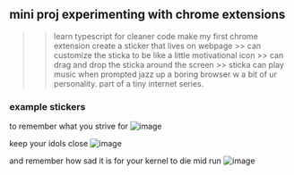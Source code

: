 ## mini proj experimenting with chrome extensions
>> learn typescript for cleaner code
>> make my first chrome extension
  >> create a sticker that lives on webpage
    >> can customize the sticka to be like a little motivational icon
    >> can drag and drop the sticka around the screen 
    >> sticka can play music when prompted
>> jazz up a boring browser w a bit of ur personality. part of a tiny internet series.

### example stickers

to remember what you strive for 
![image](https://user-images.githubusercontent.com/29685826/214795068-e2190de5-8b5b-4758-a625-472784417b08.png)

keep your idols close
![image](https://user-images.githubusercontent.com/29685826/214795604-87a7741f-92f9-4e67-a253-acd720e3d62c.png)

and remember how sad it is for your kernel to die mid run
![image](https://user-images.githubusercontent.com/29685826/214795720-64d036c6-4bf1-4410-b110-586aa033eb4f.png)
